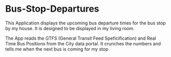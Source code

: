 # Bus-Stop-Departures

This Application displays the upcoming bus departure times for the bus stop by my house. It is designed to be displayed in my living room.

The App reads the GTFS (General Transit Feed Speficification) and Real Time Bus Positions from the City data portal. It crunches the numbers and tells me when the next bus is coming for my stop
